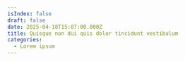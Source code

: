 ```yaml
---
isIndex: false
draft: false
date: 2025-04-18T15:07:00.000Z
title: Quisque non dui quis dolor tincidunt vestibulum
categories:
  - Lorem ipsum
---
```

